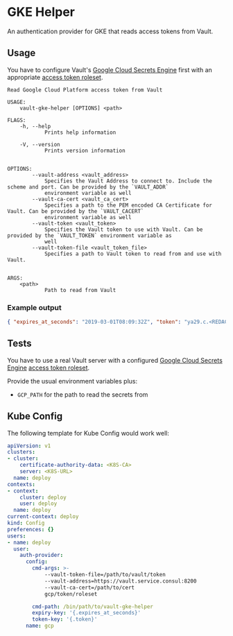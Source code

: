 # GKE Helper

An authentication provider for GKE that reads access tokens from Vault.

## Usage

You have to configure Vault's
[Google Cloud Secrets Engine](https://www.vaultproject.io/docs/secrets/gcp/index.html) first with
an appropriate
[access token roleset](https://www.vaultproject.io/docs/secrets/gcp/index.html#access-tokens).

```text
Read Google Cloud Platform access token from Vault

USAGE:
    vault-gke-helper [OPTIONS] <path>

FLAGS:
    -h, --help
            Prints help information

    -V, --version
            Prints version information


OPTIONS:
        --vault-address <vault_address>
            Specifies the Vault Address to connect to. Include the scheme and port. Can be provided by the `VAULT_ADDR`
            environment variable as well
        --vault-ca-cert <vault_ca_cert>
            Specifies a path to the PEM encoded CA Certificate for Vault. Can be provided by the `VAULT_CACERT`
            environment variable as well
        --vault-token <vault_token>
            Specifies the Vault token to use with Vault. Can be provided by the `VAULT_TOKEN` environment variable as
            well
        --vault-token-file <vault_token_file>
            Specifies a path to Vault token to read from and use with Vault.


ARGS:
    <path>
            Path to read from Vault

```

### Example output

```json
{ "expires_at_seconds": "2019-03-01T08:09:32Z", "token": "ya29.c.<REDACTED>" }
```

## Tests

You have to use a real Vault server with a configured
[Google Cloud Secrets Engine](https://www.vaultproject.io/docs/secrets/gcp/index.html)
[access token roleset](https://www.vaultproject.io/docs/secrets/gcp/index.html#access-tokens).

Provide the usual environment variables plus:

- `GCP_PATH` for the path to read the secrets from

## Kube Config

The following template for Kube Config would work well:

```yaml
apiVersion: v1
clusters:
- cluster:
    certificate-authority-data: <K8S-CA>
    server: <K8S-URL>
  name: deploy
contexts:
- context:
    cluster: deploy
    user: deploy
  name: deploy
current-context: deploy
kind: Config
preferences: {}
users:
- name: deploy
  user:
    auth-provider:
      config:
        cmd-args: >-
            --vault-token-file=/path/to/vault/token
            --vault-address=https://vault.service.consul:8200
            --vault-ca-cert=/path/to/cert
            gcp/token/roleset

        cmd-path: /bin/path/to/vault-gke-helper
        expiry-key: '{.expires_at_seconds}'
        token-key: '{.token}'
      name: gcp
```
